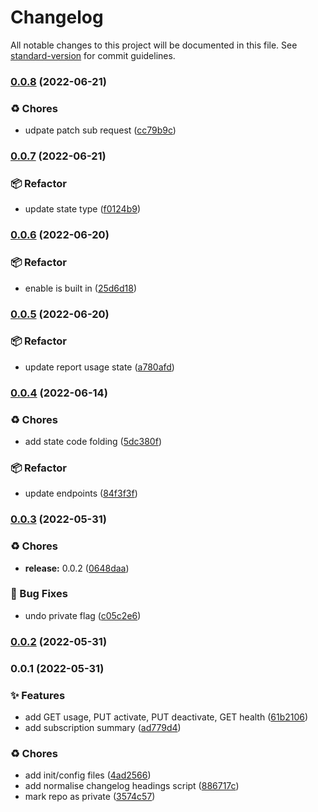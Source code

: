 # Changelog

All notable changes to this project will be documented in this file. See [standard-version](https://github.com/conventional-changelog/standard-version) for commit guidelines.

### [0.0.8](https://github.com/KL-Engineering/factory-subscriptions-api-client/branches/compare/v0.0.8%0Dv0.0.7) (2022-06-21)


### ♻️ Chores

* udpate patch sub request ([cc79b9c](https://github.com/KL-Engineering/factory-subscriptions-api-client/commits/cc79b9cb686a8a4a3e735f8cfd2e3aa54dbc8d8c))

### [0.0.7](https://github.com/KL-Engineering/factory-subscriptions-api-client/branches/compare/v0.0.7%0Dv0.0.6) (2022-06-21)


### 📦 Refactor

* update state type ([f0124b9](https://github.com/KL-Engineering/factory-subscriptions-api-client/commits/f0124b9b3a010d7c874fccb664a81050aead2992))

### [0.0.6](https://github.com/KL-Engineering/factory-subscriptions-api-client/branches/compare/v0.0.6%0Dv0.0.5) (2022-06-20)


### 📦 Refactor

* enable is built in ([25d6d18](https://github.com/KL-Engineering/factory-subscriptions-api-client/commits/25d6d18d0fa885123cb44a892a121dca9770f071))

### [0.0.5](https://github.com/KL-Engineering/factory-subscriptions-api-client/branches/compare/v0.0.5%0Dv0.0.4) (2022-06-20)


### 📦 Refactor

* update report usage state ([a780afd](https://github.com/KL-Engineering/factory-subscriptions-api-client/commits/a780afd68bd244d0b7e71a2c53ff7a0325c64cfc))

### [0.0.4](https://github.com/KL-Engineering/factory-subscriptions-api-client/branches/compare/v0.0.4%0Dv0.0.3) (2022-06-14)


### ♻️ Chores

* add state code folding ([5dc380f](https://github.com/KL-Engineering/factory-subscriptions-api-client/commits/5dc380f592e023f47b6eb0aa5c15526704ef7df9))


### 📦 Refactor

* update endpoints ([84f3f3f](https://github.com/KL-Engineering/factory-subscriptions-api-client/commits/84f3f3fb9bae58d69bc9bdda5897b8742285afa9))

### [0.0.3](https://github.com/KL-Engineering/factory-subscriptions-api-client/branches/compare/v0.0.3%0Dv0.0.1) (2022-05-31)


### ♻️ Chores

* **release:** 0.0.2 ([0648daa](https://github.com/KL-Engineering/factory-subscriptions-api-client/commits/0648daa48f1e61d070bc8a8f612e880d9be2559c))


### 🐛 Bug Fixes

* undo private flag ([c05c2e6](https://github.com/KL-Engineering/factory-subscriptions-api-client/commits/c05c2e6b16985f43232627b9b369644d32080ac2))

### [0.0.2](https://github.com/KL-Engineering/factory-subscriptions-api-client/branches/compare/v0.0.2%0Dv0.0.1) (2022-05-31)

### 0.0.1 (2022-05-31)


### ✨ Features

* add GET usage, PUT activate, PUT deactivate, GET health ([61b2106](https://github.com/KL-Engineering/factory-subscriptions-api-client/commits/61b21068a10cd7c7964f7f29f2181eaa7166da6f))
* add subscription summary ([ad779d4](https://github.com/KL-Engineering/factory-subscriptions-api-client/commits/ad779d46db2febc5ca49ebaf957c0e62029b0f3e))


### ♻️ Chores

* add init/config files ([4ad2566](https://github.com/KL-Engineering/factory-subscriptions-api-client/commits/4ad2566e2fc9d666300a442e97220c2f2d0fd1b2))
* add normalise changelog headings script ([886717c](https://github.com/KL-Engineering/factory-subscriptions-api-client/commits/886717cd9fb625958bf304cebf04b95c4d82adb8))
* mark repo as private ([3574c57](https://github.com/KL-Engineering/factory-subscriptions-api-client/commits/3574c57201ba9ed6f60a3e436abd93bbd4a2d71e))
